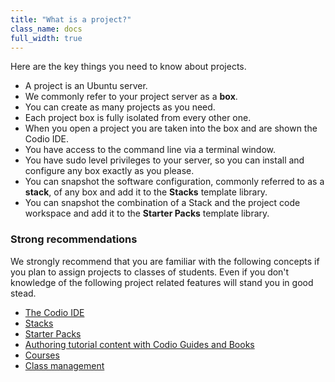 ```yaml
---
title: "What is a project?"
class_name: docs
full_width: true
---
```


Here are the key things you need to know about projects.

- A project is an Ubuntu server. 
- We commonly refer to your project server as a **box**.
- You can create as many projects as you need.
- Each project box is fully isolated from every other one.
- When you open a project you are taken into the box and are shown the Codio IDE.
- You have access to the command line via a terminal window.
- You have sudo level privileges to your server, so you can install and configure any box exactly as you please.
- You can snapshot the software configuration, commonly referred to as a **stack**, of any box and add it to the **Stacks** template library.
- You can snapshot the combination of a Stack and the project code workspace and add it to the **Starter Packs** template library.

### Strong recommendations
We strongly recommend that you are familiar with the following concepts if you plan to assign projects to classes of students. Even if you don't knowledge of the following project related features will stand you in good stead.

- [The Codio IDE](/docs/ide)
- [Stacks](/docs/project/stacks)
- [Starter Packs](/docs/project/packs)
- [Authoring tutorial content with Codio Guides and Books](/docs/content/authoring)
- [Courses](/docs/courses)
- [Class management](/docs/classes/classmanagement)


